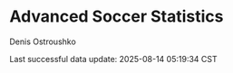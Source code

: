 # Advanced Soccer Statistics
Denis Ostroushko

<!-- gfm -->

Last successful data update: 2025-08-14 05:19:34 CST
